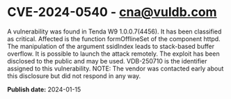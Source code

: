 # CVE-2024-0540 - cna@vuldb.com

A vulnerability was found in Tenda W9 1.0.0.7(4456). It has been classified as critical. Affected is the function formOfflineSet of the component httpd. The manipulation of the argument ssidIndex leads to stack-based buffer overflow. It is possible to launch the attack remotely. The exploit has been disclosed to the public and may be used. VDB-250710 is the identifier assigned to this vulnerability. NOTE: The vendor was contacted early about this disclosure but did not respond in any way.

**Publish date:** 2024-01-15
